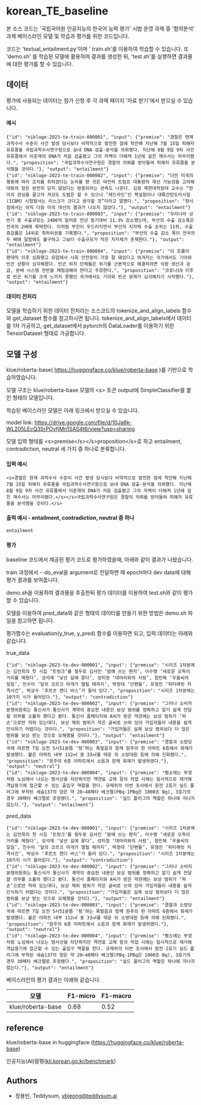 # korean_TE_baseline

본 소스 코드는 '국립국어원 인공지능의 한국어 능력 평가' 시범 운영 과제 중 '함의분석' 과제 베이스라인 모델 및 학습과 평가를 위한 코드입니다.

코드는 'textual_entailment.py'이며 ' train.sh'를 이용하여 학습할 수 있습니다. 또 'demo.sh' 를 학습된 모델에 활용하여 결과를 생성한 뒤, 'test.sh'를 실행하면 결과물에 대한 평가를 할 수 있습니다.




## 데이터

평가에 사용되는 데이터는 참가 신청 후 각 과제 페이지 '자료 받기'에서 받으실 수 있습니다.

#### 예시

``` 
{"id": "nikluge-2023-te-train-000001", "input": {"premise": "경찰은 현재 과학수사 수준이 사건 발생 당시보다 비약적으로 발전한 점에 착안해 지난해 7월 15일 피해자 유류품을 국립과학수사연구원으로 보내 DNA 검출·분석을 의뢰했다. 지난해 8월 9일 9차 사건 유류품에서 이춘재의 DNA가 처음 검출됐고 그의 자백이 더해져 1년에 걸친 재수사는 마무리됐다.", "proposition": "국립과학수사연구원은 경찰의 의뢰를 받아들여 피해자 유류품을 분석했을 것이다."}, "output": "entailment"}
{"id": "nikluge-2023-te-train-000002", "input": {"premise": "다만 미국의 행동에 따라 조치를 취하겠다는 논리를 편 것은 여전히 트럼프 대통령의 재선 가능성을 고려해 대화의 창은 완전히 닫지 않았다는 방증이라는 관측도 나온다. 김정 북한대학원대 교수는 “한미의 관심을 끌고자 저강도 도발은 할 수 있으나 ‘레드라인’인 핵실험이나 대륙간탄도미사일(ICBM) 시험발사는 리스크가 크다고 생각할 것”이라고 말했다.", "proposition": "현시점에서는 아직 다음 미국 대선의 결과가 나오지 않았다."}, "output": "entailment"}
{"id": "nikluge-2023-te-train-000003", "input": {"premise": "우리나라 상반기 총 수출규모는 2406억 달러로 전년 동기대비 11.3% 감소했는데, 부산의 수출 감소폭은 전국의 2배에 육박한다. 이처럼 부진이 두드러지면서 부산의 지자체 수출 순위는 11위, 수출증감률은 14위로 최하위권을 기록했다.", "proposition": "부산의 수출 감소 폭이 전국의 두 배에 달함에도 불구하고 그보다 수출규모가 작은 지자체가 존재한다."}, "output": "entailment"}
{"id": "nikluge-2023-te-train-000004", "input": {"premise": "이 흐름이 팬데믹 이후 심화했고 유럽에서 사회 안전망이 가장 잘 돼있다고 여겨지는 국가에서도 기아와 빈곤 상황이 심각해졌다. 빈곤 퇴치 단체들은 위기를 근본적으로 해결하려면 식량 생산과 공급, 분배 시스템 전반을 재점검해야 한다고 주장한다.", "proposition": "코로나19 이후로 빈곤 위기를 크게 느끼지 못했던 국가에서도 기아와 빈곤 문제가 심각해지기 시작했다."}, "output": "entailment"}
```

#### 데이터 전처리

모델을 학습하기 위한 데이터 전처리는 소스코드의 tokenize_and_align_labels 함수와 get_dataset 함수를 참고하시면 됩니다. tokenize_and_align_labels에서 데이터를 1차 가공하고, get_dataset에서 pytorch의 DataLoader를 이용하기 위한 TensorDataset 형태로 가공합니다.


## 모델 구성

klue/roberta-base( https://huggingface.co/klue/roberta-base )를 기반으로 학습하였습니다.

모델 구조는 klue/roberta-base 모델의 \<s> 토큰 output에 SimpleClassifier를 붙인 형태의 모델입니다.

학습된 베이스라인 모델은 아래 링크에서 받으실 수 있습니다.

model link: https://drive.google.com/file/d/10Ja6k-WL205LEcQ35rPOvfjMn1SAS4t6/view?usp=sharing

모델 입력 형태를 \<s>premise\</s>\</s>proposition\</s>로 하고 entailment, contradiction, neutral 세 가지 중 하나로 분류합니다.


#### 입력 예시

```
<s>경찰은 현재 과학수사 수준이 사건 발생 당시보다 비약적으로 발전한 점에 착안해 지난해 7월 15일 피해자 유류품을 국립과학수사연구원으로 보내 DNA 검출·분석을 의뢰했다. 지난해 8월 9일 9차 사건 유류품에서 이춘재의 DNA가 처음 검출됐고 그의 자백이 더해져 1년에 걸친 재수사는 마무리됐다.</s></s>국립과학수사연구원은 경찰의 의뢰를 받아들여 피해자 유류품을 분석했을 것이다.</s>
```

#### 출력 예시 - entailment, contradiction, neutral 중 하나

```
entailment
```

#### 평가

baseline 코드에서 제공된 평가 코드로 평가하였을때, 아래와 같이 결과가 나왔습니다.

train 과정에서 --do_eval을 argument로 전달하면 매 epoch마다 dev data에 대해 평가 결과를 보여줍니다.

demo.sh을 이용하여 결과물을 추출한뒤 평가 데이터를 이용하여 test.sh와 같이 평가할 수 있습니다.

모델을 이용하여 pred_data와 같은 형태의 데이터를 만들기 위한 방법은 demo.sh 파일을 참고하면 됩니다.

평가함수는 evaluation(y_true, y_pred) 함수를 이용하면 되고, 입력 데이터는 아래와 같습니다.

true_data

``` 
{"id": "nikluge-2023-te-dev-000001", "input": {"premise": "시리즈 1차분에는 김언희의 첫 시집 ‘트렁크’를 필두로 김사인 ‘밤에 쓰는 편지’, 이수명 ‘새로운 오독이 거리를 메웠다’, 성석제 ‘낯선 길에 묻다’, 성미정 ‘대머리와의 사랑’, 함민복 ‘우울씨의 일일’, 진수미 ‘달의 코르크 마개가 열릴 때까지’, 박정대 ‘단편들’, 유형진 ‘피터래빗 저격사건’, 박상수 ‘후르츠 캔디 버스’가 들어 있다.", "proposition": "시리즈 1차분에는 10가지 시가 들어있다."}, "output": "contradiction"}
{"id": "nikluge-2023-te-dev-000002", "input": {"premise": "그러나 소비자분쟁위원회는 통신사가 통신사가 계약의 중요한 내용인 보상 범위를 정확하고 알기 쉽게 전달할 의무를 소홀히 했다고 봤다. 통신사 홈페이지와 A씨가 받은 약관에는 보상 범위가 ‘파손’으로만 적혀 있는데다, 보상 제외 범위가 작은 글씨로 쓰여 있어 가입자들이 내용을 쉽게 인식하기 어렵다는 것이다.", "proposition": "가입자들은 실제 보상 범위보다 더 많은 범위를 보상 받는 것으로 오해했을 것이다."}, "output": "entailment"}
{"id": "nikluge-2023-te-dev-000003", "input": {"premise": "경찰과 소방당국에 따르면 7일 오전 5시51분쯤 ‘펑’하는 폭발음과 함께 원주의 한 아파트 6층에서 화재가 발생했다. 불은 아파트 내부 112㎡ 중 33㎡를 태운 뒤 소방대원 등에 의해 진화됐다.", "proposition": "원주의 6층 아파트에서 소음과 함께 화재가 발생하였다."}, "output": "neutral"}
{"id": "nikluge-2023-te-dev-000004", "input": {"premise": "평소에는 뚜껑처럼 노심에서 나오는 방사선을 차단하지만 핵연료 교체 등의 작업 시에는 일시적으로 제거해 격납용기에 접근할 수 있는 출입구 역할을 한다. 규제위의 이번 조사에서 원전 2호기 실드 플러그에 부착된 세슘137의 양은 약 20~40페타 베크렐(PBq·1PBq은 1000조 Bq), 3호기의 경우 30페타 베크렐로 추정됐다.", "proposition": "실드 플러그의 역할은 하나에 지나지 않는다."}, "output": "entailment"}
```


pred_data

```
{"id": "nikluge-2023-te-dev-000001", "input": {"premise": "시리즈 1차분에는 김언희의 첫 시집 ‘트렁크’를 필두로 김사인 ‘밤에 쓰는 편지’, 이수명 ‘새로운 오독이 거리를 메웠다’, 성석제 ‘낯선 길에 묻다’, 성미정 ‘대머리와의 사랑’, 함민복 ‘우울씨의 일일’, 진수미 ‘달의 코르크 마개가 열릴 때까지’, 박정대 ‘단편들’, 유형진 ‘피터래빗 저격사건’, 박상수 ‘후르츠 캔디 버스’가 들어 있다.", "proposition": "시리즈 1차분에는 10가지 시가 들어있다."}, "output": "contradiction"}
{"id": "nikluge-2023-te-dev-000002", "input": {"premise": "그러나 소비자분쟁위원회는 통신사가 통신사가 계약의 중요한 내용인 보상 범위를 정확하고 알기 쉽게 전달할 의무를 소홀히 했다고 봤다. 통신사 홈페이지와 A씨가 받은 약관에는 보상 범위가 ‘파손’으로만 적혀 있는데다, 보상 제외 범위가 작은 글씨로 쓰여 있어 가입자들이 내용을 쉽게 인식하기 어렵다는 것이다.", "proposition": "가입자들은 실제 보상 범위보다 더 많은 범위를 보상 받는 것으로 오해했을 것이다."}, "output": "entailment"}
{"id": "nikluge-2023-te-dev-000003", "input": {"premise": "경찰과 소방당국에 따르면 7일 오전 5시51분쯤 ‘펑’하는 폭발음과 함께 원주의 한 아파트 6층에서 화재가 발생했다. 불은 아파트 내부 112㎡ 중 33㎡를 태운 뒤 소방대원 등에 의해 진화됐다.", "proposition": "원주의 6층 아파트에서 소음과 함께 화재가 발생하였다."}, "output": "neutral"}
{"id": "nikluge-2023-te-dev-000004", "input": {"premise": "평소에는 뚜껑처럼 노심에서 나오는 방사선을 차단하지만 핵연료 교체 등의 작업 시에는 일시적으로 제거해 격납용기에 접근할 수 있는 출입구 역할을 한다. 규제위의 이번 조사에서 원전 2호기 실드 플러그에 부착된 세슘137의 양은 약 20~40페타 베크렐(PBq·1PBq은 1000조 Bq), 3호기의 경우 30페타 베크렐로 추정됐다.", "proposition": "실드 플러그의 역할은 하나에 지나지 않는다."}, "output": "entailment"}
```

베이스라인의 평가 결과는 아래와 같습니다.

| 모델              | F1-micro   | F1-macro |
| ----------------- | ---- | ---- |
| klue/roberta-base | 0.68 | 0.52 |


## reference

klue/roberta-base in huggingface (https://huggingface.co/klue/roberta-base)

인공지능(AI)말평([kli.korean.go.kr/benchmark](https://kli.korean.go.kr/benchmark/home.do))

## Authors

- 정용빈, Teddysum, ybjeong@teddysum.ai
